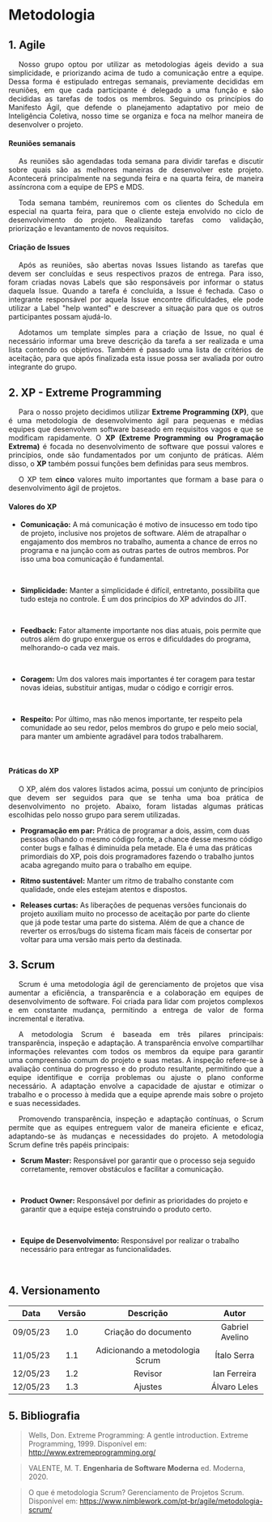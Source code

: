 # Metodologia

## 1. Agile

<p style="text-indent: 20px; text-align: justify">
Nosso grupo optou por utilizar as metodologias ágeis devido a sua simplicidade, e priorizando acima de tudo a comunicação entre a equipe. Dessa forma é estipulado entregas semanais, previamente decididas em reuniões, em que cada participante é delegado a uma função e são decididas as tarefas de todos os membros. Seguindo os princípios do Manifesto Ágil, que defende o planejamento adaptativo por meio de Inteligência Coletiva, nosso time se organiza e foca na melhor maneira de desenvolver o projeto.
</p>


#### Reuniões semanais

<p style="text-indent: 20px; text-align: justify">
As reuniões são agendadas toda semana para dividir tarefas e discutir sobre quais são as melhores maneiras de desenvolver este projeto. Acontecerá principalmente na segunda feira e na quarta feira, de maneira assíncrona com a equipe de EPS e MDS.
</p>

<p style="text-indent: 20px; text-align: justify">
Toda semana também, reuniremos com os clientes do Schedula em especial na quarta feira, para que o cliente esteja envolvido no ciclo de desenvolvimento do projeto. Realizando tarefas como validação, priorização e levantamento de novos requisitos.
</p>



#### Criação de Issues

<p style="text-indent: 20px; text-align: justify">
Após as reuniões, são abertas novas Issues listando as tarefas que devem ser concluídas e seus respectivos prazos de entrega. Para isso, foram criadas novas Labels que são responsáveis por informar o status daquela Issue. Quando a tarefa é concluída, a Issue é fechada. Caso o integrante responsável por aquela Issue encontre dificuldades, ele pode utilizar a Label "help wanted" e descrever a situação para que os outros participantes possam ajudá-lo.
</p>

<p style="text-indent: 20px; text-align: justify">
Adotamos um template simples para a criação de Issue, no qual é necessário informar uma breve descrição da tarefa a ser realizada e uma lista contendo os objetivos. Também é passado uma lista de critérios de aceitação, para que após finalizada esta issue possa ser avaliada por outro integrante do grupo.
</p>

## 2. XP - Extreme Programming
<p style="text-indent: 20px; text-align: justify">
Para o nosso projeto decidimos utilizar <b>Extreme Programming (XP)</b>, que é uma metodologia de desenvolvimento ágil para pequenas e médias equipes que desenvolvem software baseado em requisitos vagos e que se modificam rapidamente. O <b>XP (Extreme Programming ou Programação Extrema)</b> é focada no desenvolvimento de software que possui valores e princípios, onde são fundamentados por um conjunto de práticas. Além disso, o <b>XP</b> também possui funções bem definidas para seus membros.
</p>


<p style="text-indent: 20px; text-align: justify">
O XP tem <b>cinco</b> valores muito importantes que formam a base para o desenvolvimento ágil de projetos. 
</p>

#### Valores do XP
* <b>Comunicação:</b> A má comunicação é motivo de insucesso em todo tipo de projeto, inclusive nos projetos de software. Além de atrapalhar o engajamento dos membros no trabalho, aumenta a chance de erros no programa e na junção com as outras partes de outros membros. Por isso uma boa comunicação é fundamental.
 <br/>

* <b>Simplicidade:</b> Manter a simplicidade é difícil, entretanto, possibilita que tudo esteja no controle. É um dos princípios do XP advindos do JIT.
<br>

* <b>Feedback:</b> Fator altamente importante nos dias atuais, pois permite que outros além do grupo enxergue os erros e dificuldades do programa, melhorando-o cada vez mais.
<br>

* <b>Coragem:</b> Um dos valores mais importantes é ter coragem para testar novas ideias, substituir antigas, mudar o código e corrigir erros.
 <br>

* <b>Respeito:</b> Por último, mas não menos importante, ter respeito pela comunidade ao seu redor, pelos membros do grupo e pelo meio social, para manter um ambiente agradável para todos trabalharem.
 <br>

#### Práticas do XP
<p style="text-indent: 20px; text-align: justify">
O XP, além dos valores listados acima, possui um conjunto de princípios que devem ser seguidos para que se tenha uma boa prática de desenvolvimento no projeto. Abaixo, foram listadas algumas práticas escolhidas pelo nosso grupo para serem utilizadas. 
</p>


* <b>Programação em par:</b> Prática de programar a dois, assim, com duas pessoas olhando o mesmo código fonte, a chance desse mesmo código conter bugs e falhas é diminuída pela metade. Ela é uma das práticas primordiais do XP, pois dois programadores fazendo o trabalho juntos acaba agregando muito para o trabalho em equipe.

* <b>Ritmo sustentável:</b> Manter um ritmo de trabalho constante com qualidade, onde eles estejam atentos e dispostos.

* <b>Releases curtas:</b> As liberações de pequenas versões funcionais do projeto auxiliam muito no processo de aceitação por parte do cliente que já pode testar uma parte do sistema. Além de que a chance de reverter os erros/bugs do sistema ficam mais fáceis de consertar por voltar para uma versão mais perto da destinada.


## 3. Scrum
<p style="text-indent: 20px; text-align: justify">
Scrum é uma metodologia ágil de gerenciamento de projetos que visa aumentar a eficiência, a transparência e a colaboração em equipes de desenvolvimento de software. Foi criada para lidar com projetos complexos e em constante mudança, permitindo a entrega de valor de forma incremental e iterativa.
</p>

<p style="text-indent: 20px; text-align: justify">
A metodologia Scrum é baseada em três pilares principais: transparência, inspeção e adaptação. A transparência envolve compartilhar informações relevantes com todos os membros da equipe para garantir uma compreensão comum do projeto e suas metas. A inspeção refere-se à avaliação contínua do progresso e do produto resultante, permitindo que a equipe identifique e corrija problemas ou ajuste o plano conforme necessário. A adaptação envolve a capacidade de ajustar e otimizar o trabalho e o processo à medida que a equipe aprende mais sobre o projeto e suas necessidades.
</p>

<p style="text-indent: 20px; text-align: justify">
Promovendo transparência, inspeção e adaptação contínuas, o Scrum permite que as equipes entreguem valor de maneira eficiente e eficaz, adaptando-se às mudanças e necessidades do projeto. A metodologia Scrum define três papéis principais:
</p>

* <b>Scrum Master:</b> Responsável por garantir que o processo seja seguido corretamente, remover obstáculos e facilitar a comunicação.
 <br/>

* <b>Product Owner:</b> Responsável por definir as prioridades do projeto e garantir que a equipe esteja construindo o produto certo.
<br>

* <b>Equipe de Desenvolvimento:</b> Responsável por realizar o trabalho necessário para entregar as funcionalidades.
<br>

## 4. Versionamento

<center>

|    Data    | Versão |            Descrição             |      Autor      |
| :--------: | :----: | :------------------------------: | :-------------: |
|  09/05/23  |  1.0   |       Criação do documento       |   Gabriel Avelino  |
|  11/05/23  |  1.1   |  Adicionando a metodologia Scrum |    Ítalo Serra     |
|  12/05/23  |  1.2   |              Revisor             |    Ian Ferreira    |
|  12/05/23  |  1.3   |              Ajustes             |    Álvaro Leles    |

</center>

## 5. Bibliografia

  >Wells, Don. Extreme Programming: A gentle introduction. Extreme Programming, 1999. Disponível em: <http://www.extremeprogramming.org/>

  >VALENTE, M. T. <strong>Engenharia de Software Moderna</strong> ed. Moderna, 2020.

  >O que é metodologia Scrum? Gerenciamento de Projetos Scrum. Disponível em: https://www.nimblework.com/pt-br/agile/metodologia-scrum/
